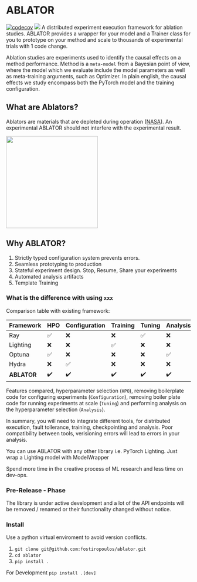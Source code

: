 # ABLATOR
[![codecov](https://codecov.io/gh/fostiropoulos/ablator/branch/abcd/graph/badge.svg?token=LUGKC1R8CG)](https://codecov.io/gh/fostiropoulos/ablator)
<img src="assets/ablator_architecture.png">
A distributed experiment execution framework for ablation studies. ABLATOR provides a wrapper for your model and a Trainer class for you to prototype on your method and scale to thousands of experimental trials with 1 code change.

Ablation studies are experiments used to identify the causal effects on a method performance. Method is a `meta-model` from a Bayesian point of view, where the model which we evaluate include the model parameters as well as meta-training arguments, such as Optimizer. In plain english, the causal effects we study encompass both the PyTorch model and the training configuration.

## What are Ablators?
Ablators are materials that are depleted during operation ([NASA](https://www.nasa.gov/centers/ames/thermal-protection-materials/tps-materials-development/low-density-ablators.html)). An experimental ABLATOR should not interfere with the experimental result.

<img src="assets/ablator.png" width="250" height="250">

## Why ABLATOR?
 1. Strictly typed configuration system prevents errors.
 2. Seamless prototyping to production
 3. Stateful experiment design. Stop, Resume, Share your experiments
 4. Automated analysis artifacts
 5. Template Training

### What is the difference with using `xxx`

Comparison table with existing framework:

| Framework      | HPO            | Configuration  | Training       | Tuning         | Analysis       |
|----------------|----------------|----------------|----------------|----------------|----------------|
| Ray            | :white_check_mark:     | :x:         | :x:         | :white_check_mark:     | :x:         |
| Lighting       | :x:         | :x:         | :white_check_mark:     | :x:         | :x:         |
| Optuna         | :white_check_mark:     | :x:         | :x:         | :x:         | :white_check_mark:     |
| Hydra          | :x:         | :white_check_mark:     | :x:         | :x:         | :x:         |
| **ABLATOR** | :heavy_check_mark: | :heavy_check_mark: | :heavy_check_mark: | :heavy_check_mark: | :heavy_check_mark: |

Features compared, hyperparameter selection (`HPO`), removing boilerplate code for configuring experiments (`Configuration`), removing boiler plate code for running experiments at scale (`Tuning`) and performing analysis on the hyperparameter selection (`Analysis`).

In summary, you will need to integrate different tools, for distributed execution, fault tollerance, training, checkpointing and analysis. Poor compatibility between tools, verisioning errors will lead to errors in your analysis.


You can use ABLATOR with any other library i.e. PyTorch Lighting. Just wrap a Lighting model with ModelWrapper


Spend more time in the creative process of ML research and less time on dev-ops.

### Pre-Release - Phase

The library is under active development and a lot of the API endpoints will be removed / renamed or their functionality changed without notice.

### Install

Use a python virtual enviroment to avoid version conflicts.

1. `git clone git@github.com:fostiropoulos/ablator.git`
2. `cd ablator`
3. `pip install .`

For Development
`pip install .[dev]`

